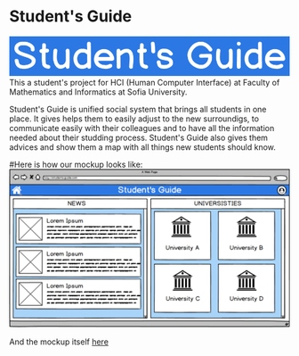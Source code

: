 # Student's Guide
![Student's Guide Logo](documentation/StudentGuideLogo.png)
This a student's project for HCI (Human Computer Interface) at Faculty of Mathematics and Informatics at Sofia University.

Student's Guide is unified social system that brings all students in one place. It gives helps them to easily adjust to the new surroundigs, to communicate easily with their colleagues and to have all the information needed about their studding process. Student's Guide also gives them advices and show them a map with all things new students should know.

#Here is how our mockup looks like:
![Student's Guide Home Page](documentation/StudentsGuideWelcomePage.png)

And the mockup itself [here](documentation/StudentsGuide.pdf)
